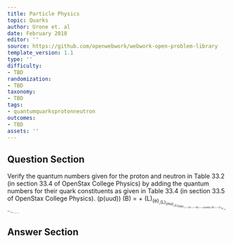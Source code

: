 ```yaml
---
title: Particle Physics
topic: Quarks
author: Urone et. al
date: February 2018
editor: ''
source: https://github.com/openwebwork/webwork-open-problem-library
template_version: 1.1
type: ''
difficulty:
- TBD
randomization:
- TBD
taxonomy:
- TBD
tags:
- quantumquarksprotonneutron
outcomes:
- TBD
assets: ''
---
```


## Question Section 

Verify the quantum numbers given for the proton and neutron in Table 33.2 (in section 33.4 of OpenStax College Physics) by adding the quantum numbers for their quark constituents as given in Table 33.4 (in section 33.5 of OpenStax College Physics).
(p(uud))
(B) = +
(L)<sub>(e)<sub>,(L)<sub>(mu)<sub>,(L)<sub>(tau)<sub> = +
(S) = +
(Q) = +
(n(udd))
(B) = +
(L)<sub>(e)<sub>,(L)<sub>(mu)<sub>,(L)<sub>(tau)<sub> = +
(S) = +
(Q) = +



## Answer Section

